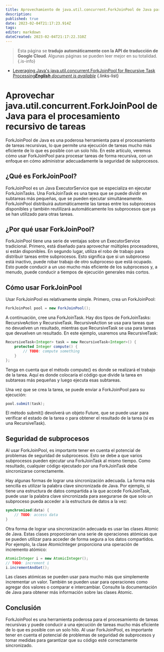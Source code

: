 ```yaml
---
title: Aprovechamiento de java.util.concurrent.ForkJoinPool de Java para el procesamiento recursivo de tareas
description: 
published: true
date: 2023-02-04T21:17:23.914Z
tags: 
editor: markdown
dateCreated: 2023-02-04T21:17:22.310Z
---
```


> Esta página se **tradujo automáticamente con la API de traducción de Google Cloud**.
Algunas páginas se pueden leer mejor en su totalidad.{.is-info}



- [Leveraging Java's java.util.concurrent.ForkJoinPool for Recursive Task Processing***English** document is available*](/en/Knowledge-base/Java/leveraging-java-s-java-util-concurrent-forkjoinpool-for-recursive-task-processing)
{.links-list}


# Aprovechar java.util.concurrent.ForkJoinPool de Java para el procesamiento recursivo de tareas

ForkJoinPool de Java es una poderosa herramienta para el procesamiento de tareas recursivas, lo que permite una ejecución de tareas mucho más eficiente de lo que es posible con un solo hilo. En este artículo, veremos cómo usar ForkJoinPool para procesar tareas de forma recursiva, con un enfoque en cómo administrar adecuadamente la seguridad de subprocesos.

## ¿Qué es ForkJoinPool?

ForkJoinPool es un Java ExecutorService que se especializa en ejecutar ForkJoinTasks. Una ForkJoinTask es una tarea que se puede dividir en subtareas más pequeñas, que se pueden ejecutar simultáneamente. ForkJoinPool distribuirá automáticamente las tareas entre los subprocesos disponibles y también reutilizará automáticamente los subprocesos que ya se han utilizado para otras tareas.

## ¿Por qué usar ForkJoinPool?

ForkJoinPool tiene una serie de ventajas sobre un ExecutorService tradicional. Primero, está diseñado para aprovechar múltiples procesadores, si están disponibles. En segundo lugar, utiliza el robo de trabajo para distribuir tareas entre subprocesos. Esto significa que si un subproceso está inactivo, puede robar trabajo de otro subproceso que está ocupado. Esto puede conducir a un uso mucho más eficiente de los subprocesos y, a menudo, puede conducir a tiempos de ejecución generales más cortos.

## Cómo usar ForkJoinPool

Usar ForkJoinPool es relativamente simple. Primero, crea un ForkJoinPool:

```java
ForkJoinPool pool = new ForkJoinPool();
```

A continuación, cree una ForkJoinTask. Hay dos tipos de ForkJoinTasks: RecursiveAction y RecursiveTask. RecursiveAction se usa para tareas que no devuelven un resultado, mientras que RecursiveTask se usa para tareas que devuelven un resultado. En este ejemplo, usaremos una RecursiveTask:

```java
RecursiveTask<Integer> task = new RecursiveTask<Integer>() {
    protected Integer compute() {
        // TODO: compute something
    }
};
```

Tenga en cuenta que el método compute() es donde se realizará el trabajo de la tarea. Aquí es donde colocaría el código que divide la tarea en subtareas más pequeñas y luego ejecuta esas subtareas.

Una vez que se crea la tarea, se puede enviar a ForkJoinPool para su ejecución:

```java
pool.submit(task);
```

El método submit() devolverá un objeto Future, que se puede usar para verificar el estado de la tarea o para obtener el resultado de la tarea (si es una RecursiveTask).

## Seguridad de subprocesos

Al usar ForkJoinPool, es importante tener en cuenta el potencial de problemas de seguridad de subprocesos. Esto se debe a que varios subprocesos pueden ejecutar una ForkJoinTask al mismo tiempo. Como resultado, cualquier código ejecutado por una ForkJoinTask debe sincronizarse correctamente.

Hay algunas formas de lograr una sincronización adecuada. La forma más sencilla es utilizar la palabra clave sincronizada de Java. Por ejemplo, si tiene una estructura de datos compartida a la que accede ForkJoinTask, puede usar la palabra clave sincronizada para asegurarse de que solo un subproceso pueda acceder a la estructura de datos a la vez:

```java
synchronized(data) {
    // TODO: access data
}
```

Otra forma de lograr una sincronización adecuada es usar las clases Atomic de Java. Estas clases proporcionan una serie de operaciones atómicas que se pueden utilizar para acceder de forma segura a los datos compartidos. Por ejemplo, la clase AtomicInteger proporciona una operación de incremento atómico:

```java
AtomicInteger i = new AtomicInteger();
// TODO: increment i
i.incrementAndGet();
```

Las clases atómicas se pueden usar para mucho más que simplemente incrementar un valor. También se pueden usar para operaciones como agregar dos valores o comparar e intercambiar. Consulte la documentación de Java para obtener más información sobre las clases Atomic.

## Conclusión

ForkJoinPool es una herramienta poderosa para el procesamiento de tareas recursivas y puede conducir a una ejecución de tareas mucho más eficiente de lo que es posible con un solo hilo. Al usar ForkJoinPool, es importante tener en cuenta el potencial de problemas de seguridad de subprocesos y tomar medidas para garantizar que su código esté correctamente sincronizado.